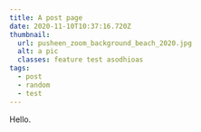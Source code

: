 ```yaml
---
title: A post page
date: 2020-11-10T10:37:16.720Z
thumbnail:
  url: pusheen_zoom_background_beach_2020.jpg
  alt: a pic
  classes: feature test asodhioas
tags:
  - post
  - random
  - test
---
```


Hello.